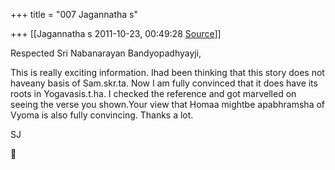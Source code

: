 +++
title = "007 Jagannatha s"

+++
[[Jagannatha s	2011-10-23, 00:49:28 [Source](https://groups.google.com/g/bvparishat/c/LLmgzWFxJHM)]]



Respected Sri Nabanarayan Bandyopadhyayji,



This is really exciting information. Ihad been thinking that this story does not haveany basis of Sam.skr.ta. Now I am fully convinced that it does have its roots in Yogavasis.t.ha. I checked the reference and got marvelled on seeing the verse you shown.Your view that Homaa
mightbe apabhramsha of Vyoma is also fully convincing. Thanks a lot.

SJ  



